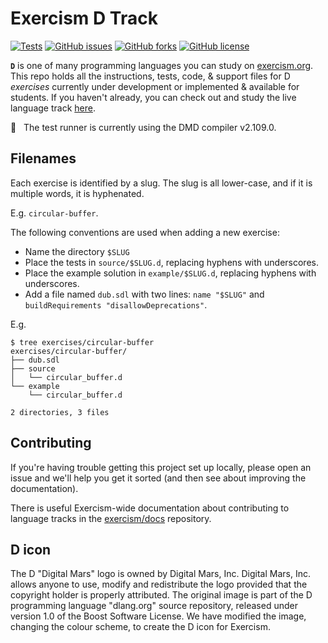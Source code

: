 # Exercism D Track

[![Tests](https://github.com/exercism/d/workflows/Tests/badge.svg?branch=main)](https://github.com/exercism/d/actions/workflows/tests.yml?query=branch%3Amain)
[![GitHub issues](https://img.shields.io/github/issues/exercism/d.svg)](https://github.com/exercism/d/issues)
[![GitHub forks](https://img.shields.io/github/forks/exercism/d.svg)](https://github.com/exercism/d/network)
[![GitHub license](https://img.shields.io/badge/license-MIT-blue.svg)](https://raw.githubusercontent.com/exercism/d/master/LICENSE)

**`D`** is one of many programming languages you can study on [exercism.org](https://exercism.org/).
This repo holds all the instructions, tests, code, & support files for D _exercises_ currently under development or implemented & available for students.
If you haven't already, you can check out and study the live language track [here](https://exercism.org/tracks/d).

🌟 &nbsp;&nbsp;The test runner is currently using the DMD compiler v2.109.0.

## Filenames

Each exercise is identified by a slug.
The slug is all lower-case, and if it is multiple words, it is hyphenated.

E.g. `circular-buffer`.

The following conventions are used when adding a new exercise:

* Name the directory `$SLUG`
* Place the tests in `source/$SLUG.d`, replacing hyphens with underscores.
* Place the example solution in `example/$SLUG.d`, replacing hyphens with underscores.
* Add a file named `dub.sdl` with two lines: `name "$SLUG"` and `buildRequirements "disallowDeprecations"`.

E.g.

```
$ tree exercises/circular-buffer
exercises/circular-buffer/
├── dub.sdl
├── source
│   └── circular_buffer.d
└── example
    └── circular_buffer.d

2 directories, 3 files
```

## Contributing

If you're having trouble getting this project set up locally, please open an issue and we'll help you get it sorted (and then see about improving the documentation).

There is useful Exercism-wide documentation about contributing to language tracks in the [exercism/docs](https://github.com/exercism/docs/blob/master/language-tracks/README.md) repository.

## D icon
The D "Digital Mars" logo is owned by Digital Mars, Inc. Digital Mars, Inc. allows anyone to use, modify and redistribute the logo provided that the copyright holder is properly attributed. The original image is part of the D programming language "dlang.org" source repository, released under version 1.0 of the Boost Software License. We have modified the image, changing the colour scheme, to create the D icon for Exercism.
